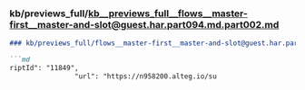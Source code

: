 ### kb/previews_full/kb__previews_full__flows__master-first__master-and-slot@guest.har.part094.md.part002.md

```md
### kb/previews_full/flows__master-first__master-and-slot@guest.har.part094.md (part 002)

```md
riptId": "11849",
                "url": "https://n958200.alteg.io/su
```

```

```
